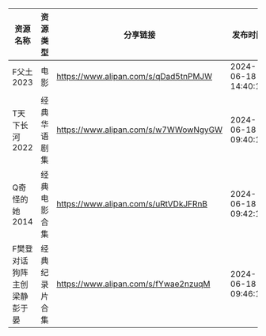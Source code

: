 | 资源名称           | 资源类型    | 分享链接                                 | 发布时间                |
| -------------- | ------- | ------------------------------------ | ------------------- |
| F父土2023        | 电影      | https://www.alipan.com/s/qDad5tnPMJW | 2024-06-18 14:40:19 |
| T天下长河2022      | 经典华语剧集  | https://www.alipan.com/s/w7WWowNgyGW | 2024-06-18 09:40:17 |
| Q奇怪的她2014      | 经典电影合集  | https://www.alipan.com/s/uRtVDkJFRnB | 2024-06-18 09:42:17 |
| F樊登对话狗阵主创梁静彭于晏 | 经典纪录片合集 | https://www.alipan.com/s/fYwae2nzuqM | 2024-06-18 09:46:15 |
